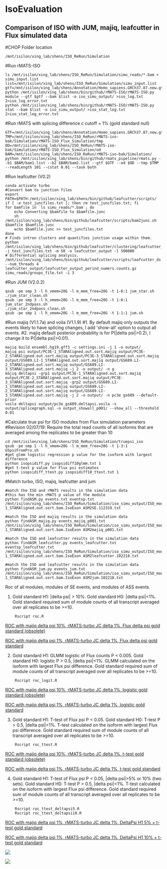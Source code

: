 # IsoEvaluation
## Comparison of ISO with JUM, majiq, leafcutter in Flux simulated data

#CHOP Folder location
    
    /mnt/isilon/xing_lab/shens/ISO_ReRun/Simulation

#Run rMATS-ISO 
        
    ls /mnt/isilon/xing_lab/shens/ISO_ReRun/Simulation/simu_reads/*.bam > simu_input.list
    list=/mnt/isilon/xing_lab/shens/ISO_ReRun/Simulation/simu_input.list
    gtf=/mnt/isilon/xing_lab/shens/Annotation/Homo_sapiens.GRCh37.87.new.gtf
    python /mnt/isilon/xing_lab/shens/bin/github/rMATS-ISO/rMATS-ISO.py module --gtf $gtf --bam $list -o iso_simu_output/ >iso_log.txt 2>iso_log_error.txt
    python /mnt/isilon/xing_lab/shens/bin/github/rMATS-ISO/rMATS-ISO.py stat --bam $list -o iso_simu_output/ >iso_stat_log.txt 2>iso_stat_log_error.txt
    
#Run rMATS with splicing difference c cutoff = 1% (gold standard null)
  
    GTF=/mnt/isilon/xing_lab/shens/Annotation/Homo_sapiens.GRCh37.87.new.gtf
    TMP=/mnt/isilon/xing_lab/shens/ISO_ReRun/rMATS-iso-bak/Simulation/rMATS-ISO_Flux_Simulation/tmp
    OD=/mnt/isilon/xing_lab/shens/ISO_ReRun/rMATS-iso-bak/Simulation/rMATS-ISO_Flux_Simulation/od
    BAM=/mnt/isilon/xing_lab/shens/ISO_ReRun/rMATS-iso-bak/Simulation/
    python /mnt/isilon/xing_lab/shens/bin/github/rmats_pipeline/rmats.py --b1 $BAM/bam1.list --b2 $BAM/bam2.list --gtf $GTF --od $OD --tmp $TMP --readLength 101 --cstat 0.01 --task both

#Run leafcutter (V0.2)

    conda activate turbo
    #Convert bam to junction files
    export PATH=$PATH:/mnt/isilon/xing_lab/shens/bin/github/leafcutter/scripts/
    if [ -e test_juncfiles.txt ]; then rm test_juncfiles.txt; fi
    for bamfile in `ls simu_reads/*.bam`; do
        echo Converting $bamfile to $bamfile.junc
        sh /mnt/isilon/xing_lab/shens/bin/github/leafcutter/scripts/bam2junc.sh $bamfile $bamfile.junc
        echo $bamfile.junc >> test_juncfiles.txt
    done
    # Finds intron clusters and quantifies junction usage within them.
    python /mnt/isilon/xing_lab/shens/bin/github/leafcutter/clustering/leafcutter_cluster.py -j test_juncfiles.txt -m 50 -o leafcutter_output -l 500000
    # Differential splicing analysis.
    /mnt/isilon/xing_lab/shens/bin/github/leafcutter/scripts/leafcutter_ds.R --num_threads 4 leafcutter_output/leafcutter_output_perind_numers.counts.gz simu_reads/groups_file.txt -i 3
    
#Run JUM (V2.0.2)

    qsub -pe smp 3 -l h_vmem=20G -l m_mem_free=20G -t 1-6:1 jum_star.sh
    ./jum_star_clean.sh
    qsub -pe smp 3 -l h_vmem=20G -l m_mem_free=20G -t 1-6:1 jum_star_2ndpass.sh
    ./jum_star_2ndpass_clean.sh
    qsub -pe smp 1 -l h_vmem=20G -l m_mem_free=20G -t 1-1:1 jum.sh

#Run majiq (V1.1.7a) and voila (V1.1.9)
#1. By default majiq only outputs the events likely to have splicing changes, I add 'show-all' option to output all events.
#2. majiq default posterior probability is for P(|delta psi|>0.2), I change it to P(|delta psi|>0.01).

    majiq build ensembl.hg19.gff3 -c settings.ini -j 1 -o output/
    majiq psi output/PC3E-1_STARAligned.out.sort.majiq output/PC3E-2_STARAligned.out.sort.majiq output/PC3E-3_STARAligned.out.sort.majiq output/GS689.LI-1_STARAligned.out.sort.majiq output/GS689.LI-2_STARAligned.out.sort.majiq output/GS689.LI-3_STARAligned.out.sort.majiq -j 2 -o output/ -n g
    majiq deltapsi -grp1 output/PC3E-1_STARAligned.out.sort.majiq output/PC3E-2_STARAligned.out.sort.majiq output/PC3E-3_STARAligned.out.sort.majiq -grp2 output/GS689.LI-1_STARAligned.out.sort.majiq output/GS689.LI-2_STARAligned.out.sort.majiq output/GS689.LI-3_STARAligned.out.sort.majiq -j 2 -o output/ -n pc3e gs689 --default-prior
    voila deltapsi output/pc3e_gs689.deltapsi.voila -s output/splicegraph.sql -o output_showall_p001/ --show_all --threshold 0.01
    
#Calculate true psi for ISO modules from Flux simulation parameters
#Revision 02/07/19: Require the total read counts of all isoforms that are averaged among the replicates to be greater than 10

    cd /mnt/isilon/xing_lab/shens/ISO_ReRun/Simulation/truepsi_iso
    qsub -pe smp 1 -l h_vmem=20G -l m_mem_free=20G -t 1-3:1 GSpsiFromPro.sh
    #get glmm logistic regression p value for the isoform with largest difference
    python isopsidiff.py isopsidiff10glmm.txt 1
    #get t-test p value for Flux psi estimates
    python isopsidiff_ttest.py isopsidiff10_ttest.txt 1

#Match turbo, ISO, majiq, leafcutter and jum

    #match the ISO and rMATS results in the simulation data
    #this has the min rMATS p value of the module
    python findASM.py events.txt eventsp.txt /mnt/isilon/xing_lab/shens/ISO_ReRun/Simulation/iso_simu_output/ISO_module/GS689.LI-1_STARAligned.out.sort.bam.IsoExon ASM2SE.112319.txt

    #match the ISO and majiq results in the simulation data
    python findASM_majiq.py events_majiq_p001.txt /mnt/isilon/xing_lab/shens/ISO_ReRun/Simulation/iso_simu_output/ISO_module/GS689.LI-1_STARAligned.out.sort.bam.IsoExon ASM2majiq_p001.txt

    #match the ISO and leafcutter results in the simulation data
    python findASM_leafcutter.py events_leafcutter.txt eventsp_leafcutter.txt /mnt/isilon/xing_lab/shens/ISO_ReRun/Simulation/iso_simu_output/ISO_module/GS689.LI-1_STARAligned.out.sort.bam.IsoExon ASM2leafcutter.102218.txt

    #match the ISO and leafcutter results in the simulation data
    python findASM_jum.py events_jum.txt /mnt/isilon/xing_lab/shens/ISO_ReRun/Simulation/iso_simu_output/ISO_module/GS689.LI-1_STARAligned.out.sort.bam.IsoExon ASM2jum.102218.txt

Roc of all modules, modules of SE events, and modules of ASS events. 

1. Gold standard H1: |delta psi| > 10%. Gold standard H0: |delta psi|<1%. Gold standard required sum of module counts of all transcript averaged over all replicates to be >=10.

        Rscript roc.R


[ROC with majiq delta psi 10%, rMATS-turbo JC delta 1%, Flux delta psi gold standard (obsolete)](https://drive.google.com/file/d/1CEr6e8QwDqw-ue2nIbk0xBRx4-W_zl-b/view?usp=sharing)

[ROC with majiq delta psi 1%, rMATS-turbo JC delta 1%, Flux delta psi gold standard](https://drive.google.com/open?id=1hzNcLh1bWaiJ_2FTH27-lp1JsRrLJ3Nw)

2. Gold standard H1: GLMM logistic of Flux counts P < 0.005. Gold standard H0: logistic P > 0.5, |delta psi|<1%. GLMM calculated on the isoform with largest Flux psi difference. Gold standard required sum of module counts of all transcript averaged over all replicates to be >=10.

        Rscript roc_logit.R

[ROC with majiq delta psi 10%, rMATS-turbo JC delta 1%, logistic gold standard (obsolete)](https://drive.google.com/open?id=1zDU43xx0j9QB8hLYCxRIz0fA-pUf9cJM)

[ROC with majiq delta psi 1%, rMATS-turbo JC delta 1%, logistic gold standard](https://drive.google.com/open?id=1O_dsLrKfOh4ncP6wwREz3PdJvcGlArWR)

3. Gold standard H1: T-test of Flux psi P < 0.05. Gold standard H0: T-test P > 0.5, |delta psi|<1%. T-test calculated on the isoform with largest Flux psi difference. Gold standard required sum of module counts of all transcript averaged over all replicates to be >=10.

        Rscript roc_ttest.R

[ROC with majiq delta psi 10%, rMATS-turbo JC delta 1%, t-test gold standard (obsolete)](https://drive.google.com/file/d/17pIHZw17XgQV1Irxp9L-LxN_uz_eIzBS/view?usp=sharing)

[ROC with majiq delta psi 1%, rMATS-turbo JC delta 1%, t-test gold standard](https://drive.google.com/open?id=1dZixAxbma8ivQaZdDUp_W3Ply78V6VGr)


4. Gold standard H1: T-test of Flux psi P < 0.05, |delta psi|>5% or 10% (two sets). Gold standard H0: T-test P > 0.5, |delta psi|<1%. T-test calculated on the isoform with largest Flux psi difference. Gold standard required sum of module counts of all transcript averaged over all replicates to be >=10.

        Rscript roc_ttest_deltapsi5.R
        Rscript roc_ttest_deltapsi10.R

[ROC with majiq delta psi 1%, rMATS-turbo JC delta 1%, DeltaPsi H1 5% + t-test gold standard](https://drive.google.com/open?id=1i-VICIuS3iIqQvzz5hNJGLoYVJZWR6uM)

[ROC with majiq delta psi 1%, rMATS-turbo JC delta 1%, DeltaPsi H1 10% + t-test gold standard](https://drive.google.com/open?id=1RZFjj84dsnoDk03Att4jWmXwVIzR4F6S)

![](https://github.com/shihaoshen/IsoEvaluation/blob/master/IsoComp/rMATS_ISO_Flux_roc.png)

![](https://github.com/shihaoshen/IsoEvaluation/blob/master/IsoComp/rMATS_ISO_Flux_roc_SEASS.png)

